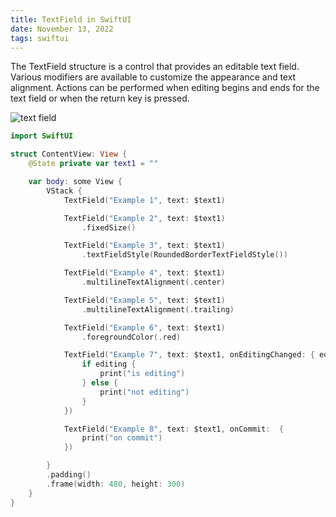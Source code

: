 ```yaml
---
title: TextField in SwiftUI
date: November 13, 2022
tags: swiftui
---
```


The TextField structure is a control that provides an editable text field. Various modifiers are available to customize the appearance and text alignment. Actions can be performed when editing begins and ends for the text field or when the return key is pressed.

<p><img src="../images/textfield.png" style="max-width:400px;" alt="text field"></p>

```swift
import SwiftUI

struct ContentView: View {
    @State private var text1 = ""

    var body: some View {
        VStack {
            TextField("Example 1", text: $text1)

            TextField("Example 2", text: $text1)
                .fixedSize()

            TextField("Example 3", text: $text1)
                .textFieldStyle(RoundedBorderTextFieldStyle())

            TextField("Example 4", text: $text1)
                .multilineTextAlignment(.center)

            TextField("Example 5", text: $text1)
                .multilineTextAlignment(.trailing)

            TextField("Example 6", text: $text1)
                .foregroundColor(.red)

            TextField("Example 7", text: $text1, onEditingChanged: { editing in
                if editing {
                    print("is editing")
                } else {
                    print("not editing")
                }
            })

            TextField("Example 8", text: $text1, onCommit:  {
                print("on commit")
            })

        }
        .padding()
        .frame(width: 480, height: 300)
    }
}
```
